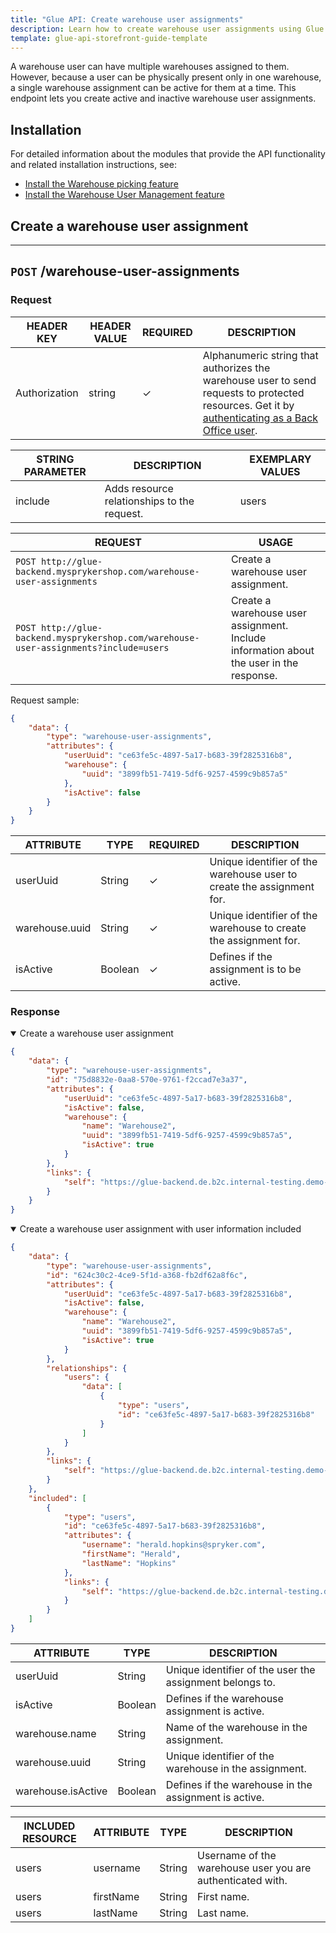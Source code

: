 ```yaml
---
title: "Glue API: Create warehouse user assignments"
description: Learn how to create warehouse user assignments using Glue API
template: glue-api-storefront-guide-template
---
```


A warehouse user can have multiple warehouses assigned to them. However, because a user can be physically present only in one warehouse, a single warehouse assignment can be active for them at a time. This endpoint lets you create active and inactive warehouse user assignments.

## Installation

For detailed information about the modules that provide the API functionality and related installation instructions, see:

* [Install the Warehouse picking feature](/docs/pbc/all/warehouse-management-system/{{page.version}}/unified-commerce/install-and-upgrade/install-the-warehouse-picking-feature.html)
* [Install the Warehouse User Management feature](/docs/pbc/all/warehouse-management-system/{{page.version}}/unified-commerce/install-and-upgrade/install-the-warehouse-user-management-feature.html)


## Create a warehouse user assignment

---
`POST` **/warehouse-user-assignments**
---

### Request

| HEADER KEY | HEADER VALUE | REQUIRED | DESCRIPTION |
| --- | --- | --- | --- |
| Authorization | string | &check; | Alphanumeric string that authorizes the warehouse user to send requests to protected resources. Get it by [authenticating as a Back Office user](/docs/pbc/all/warehouse-management-system/{{page.version}}/unified-commerce/manage-using-glue-api/glue-api-authenticate-as-a-back-office-user.html).  |

| STRING PARAMETER | DESCRIPTION | EXEMPLARY VALUES |
| --- | --- | --- |
| include | Adds resource relationships to the request. | users |

| REQUEST  | USAGE |
| --- | --- |
| `POST http://glue-backend.mysprykershop.com/warehouse-user-assignments` | Create a warehouse user assignment.  |
| `POST http://glue-backend.mysprykershop.com/warehouse-user-assignments?include=users` | Create a warehouse user assignment. Include information about the user in the response.  |

Request sample:
```json
{
    "data": {
        "type": "warehouse-user-assignments",
        "attributes": {
            "userUuid": "ce63fe5c-4897-5a17-b683-39f2825316b8",
            "warehouse": {
                "uuid": "3899fb51-7419-5df6-9257-4599c9b857a5"
            },
            "isActive": false
        }
    }
}
```

| ATTRIBUTE | TYPE | REQUIRED | DESCRIPTION |
| --- | --- | --- | --- |
| userUuid | String | &check; | Unique identifier of the warehouse user to create the assignment for. |
| warehouse.uuid | String | &check; | Unique identifier of the warehouse to create the assignment for. |
| isActive | Boolean | &check; | Defines if the assignment is to be active. |




### Response


<details open>
  <summary>Create a warehouse user assignment</summary>

```json
{
    "data": {
        "type": "warehouse-user-assignments",
        "id": "75d8832e-0aa8-570e-9761-f2ccad7e3a37",
        "attributes": {
            "userUuid": "ce63fe5c-4897-5a17-b683-39f2825316b8",
            "isActive": false,
            "warehouse": {
                "name": "Warehouse2",
                "uuid": "3899fb51-7419-5df6-9257-4599c9b857a5",
                "isActive": true
            }
        },
        "links": {
            "self": "https://glue-backend.de.b2c.internal-testing.demo-spryker.com/warehouse-user-assignments/75d8832e-0aa8-570e-9761-f2ccad7e3a37"
        }
    }
}
```

</details>

<details open>
  <summary>Create a warehouse user assignment with user information included</summary>

```json
{
    "data": {
        "type": "warehouse-user-assignments",
        "id": "624c30c2-4ce9-5f1d-a368-fb2df62a8f6c",
        "attributes": {
            "userUuid": "ce63fe5c-4897-5a17-b683-39f2825316b8",
            "isActive": false,
            "warehouse": {
                "name": "Warehouse2",
                "uuid": "3899fb51-7419-5df6-9257-4599c9b857a5",
                "isActive": true
            }
        },
        "relationships": {
            "users": {
                "data": [
                    {
                        "type": "users",
                        "id": "ce63fe5c-4897-5a17-b683-39f2825316b8"
                    }
                ]
            }
        },
        "links": {
            "self": "https://glue-backend.de.b2c.internal-testing.demo-spryker.com/warehouse-user-assignments/624c30c2-4ce9-5f1d-a368-fb2df62a8f6c?include=users"
        }
    },
    "included": [
        {
            "type": "users",
            "id": "ce63fe5c-4897-5a17-b683-39f2825316b8",
            "attributes": {
                "username": "herald.hopkins@spryker.com",
                "firstName": "Herald",
                "lastName": "Hopkins"
            },
            "links": {
                "self": "https://glue-backend.de.b2c.internal-testing.demo-spryker.com/users/ce63fe5c-4897-5a17-b683-39f2825316b8?include=users"
            }
        }
    ]
}
```

</details>


| ATTRIBUTE | TYPE | DESCRIPTION |
| --- | --- | --- |
| userUuid | String | Unique identifier of the user the assignment belongs to. |
| isActive | Boolean | Defines if the warehouse assignment is active. |
| warehouse.name | String | Name of the warehouse in the assignment. |
| warehouse.uuid | String | Unique identifier of the warehouse in the assignment. |
| warehouse.isActive | Boolean | Defines if the warehouse in the assignment is active. |


| INCLUDED RESOURCE | ATTRIBUTE | TYPE | DESCRIPTION |
| --- | --- | --- | --- |
| users | username | String | Username of the warehouse user you are authenticated with. |
| users | firstName | String | First name. |
| users | lastName | String | Last name. |
